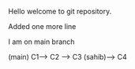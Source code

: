 Hello welcome to git repository.

Added one more line

I am on main branch





(main) C1--> C2 --> C3
                    (sahib)--> C4